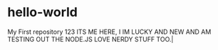 # hello-world
My First repository
123 ITS ME HERE, I IM LUCKY AND NEW AND AM TESTING OUT THE NODE.JS
LOVE NERDY STUFF TOO.|
